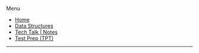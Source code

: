 Menu
- [Home](/{{site.baseurl}})
- [Data Structures](/{{site.baseurl}}/datastructures)
- [Tech Talk | Notes](/{{site.baseurl}}/techtalknotes)
- [Test Prep (TPT)](/{{site.baseurl}}/tpt)

---